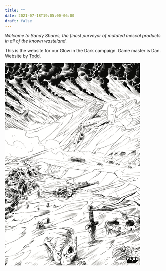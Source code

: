 ```yaml
---
title: ""
date: 2021-07-18T19:05:00-06:00
draft: false
---
```



_Welcome to Sandy Shores, the finest purveyor of mutated mescal products in all of the known wasteland._

This is the website for our Glow in the Dark campaign. Game master is Dan. Website by [Todd](mailto:todd@toddbradley.com).

![The Wastes](wastes.png)
